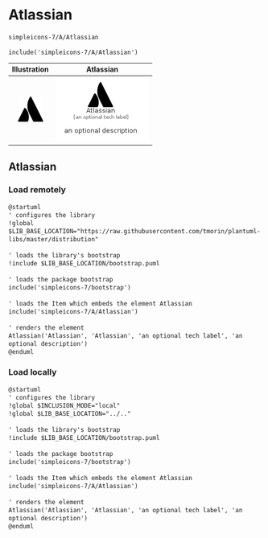 # Atlassian


```text
simpleicons-7/A/Atlassian
```

```text
include('simpleicons-7/A/Atlassian')
```



| Illustration | Atlassian |
| :---: | :---: |
| ![illustration for Illustration](../../simpleicons-7/A/Atlassian.png) | ![illustration for Atlassian](../../simpleicons-7/A/Atlassian.Local.png) |




## Atlassian

### Load remotely
```plantuml
@startuml
' configures the library
!global $LIB_BASE_LOCATION="https://raw.githubusercontent.com/tmorin/plantuml-libs/master/distribution"

' loads the library's bootstrap
!include $LIB_BASE_LOCATION/bootstrap.puml

' loads the package bootstrap
include('simpleicons-7/bootstrap')

' loads the Item which embeds the element Atlassian
include('simpleicons-7/A/Atlassian')

' renders the element
Atlassian('Atlassian', 'Atlassian', 'an optional tech label', 'an optional description')
@enduml
```

### Load locally
```plantuml
@startuml
' configures the library
!global $INCLUSION_MODE="local"
!global $LIB_BASE_LOCATION="../.."

' loads the library's bootstrap
!include $LIB_BASE_LOCATION/bootstrap.puml

' loads the package bootstrap
include('simpleicons-7/bootstrap')

' loads the Item which embeds the element Atlassian
include('simpleicons-7/A/Atlassian')

' renders the element
Atlassian('Atlassian', 'Atlassian', 'an optional tech label', 'an optional description')
@enduml
```


